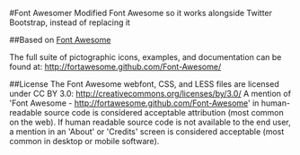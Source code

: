 #Font Awesomer
Modified Font Awesome so it works alongside Twitter Bootstrap, instead of replacing it

##Based on <a href="http://fortawesome.github.com/Font-Awesome/" title="Font Awesome">Font Awesome</a>

The full suite of pictographic icons, examples, and documentation can be found at:
http://fortawesome.github.com/Font-Awesome/


##License
The Font Awesome webfont, CSS, and LESS files are licensed under CC BY 3.0:
http://creativecommons.org/licenses/by/3.0/
A mention of 'Font Awesome - http://fortawesome.github.com/Font-Awesome'
in human-readable source code is considered acceptable attribution (most common on the
web). If human readable source code is not available to the end user, a mention in an 'About' 
or 'Credits' screen is considered acceptable (most common in desktop or mobile software).
